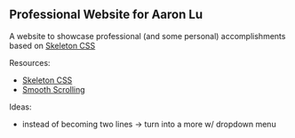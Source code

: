 ## Professional Website for Aaron Lu
A website to showcase professional (and some personal) accomplishments based on [Skeleton CSS](http://getskeleton.com/)

Resources:
- [Skeleton CSS](http://getskeleton.com/)
- [Smooth Scrolling](https://www.w3schools.com/howto/howto_css_smooth_scroll.asp#section2)

Ideas:
- instead of becoming two lines -> turn into a more w/ dropdown menu
